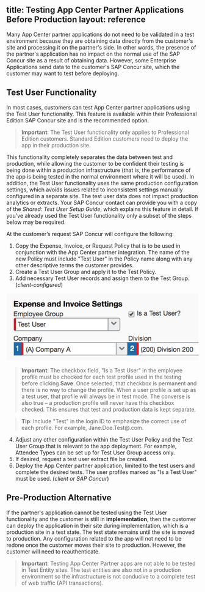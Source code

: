 title: Testing App Center Partner Applications Before Production
layout: reference
---

Many App Center partner applications do not need to be validated in a test environment because they are obtaining data directly from the customer's site and processing it on the partner's side. In other words, the presence of the partner's application has no impact on the normal use of the SAP Concur site as a result of obtaining data. However, some Enterprise Applications send data to the customer's SAP Concur site, which the customer may want to test before deploying. 

## Test User Functionality

In most cases, customers can test App Center partner applications using the Test User functionality. This feature is available within their Professional Edition SAP Concur site and is the recommended option. 

>**Important**: The Test User functionality only applies to Professional Edition customers. Standard Edition customers need to deploy the app in their production site.

This functionality completely separates the data between test and production, while allowing the customer to be confident their testing is being done within a production infrastructure (that is, the performance of the app is being tested in the normal environment where it will be used). In addition, the Test User functionality uses the same production configuration settings, which avoids issues related to inconsistent settings manually configured in a separate site. The test user data does not impact production analytics or extracts. Your SAP Concur contact can provide you with a copy of the *Shared: Test User Setup Guide*, which explains this feature in detail. If you’ve already used the Test User functionality only a subset of the steps below may be required.

At the customer’s request SAP Concur will configure the following:

1. Copy the Expense, Invoice, or Request Policy that is to be used in conjunction with the App Center partner integration. The name of the new Policy must include "Test User" in the Policy name along with any other descriptive terms the customer provides.
2. Create a Test User Group and apply it to the Test Policy.
3. Add necessary Test User records and assign them to the Test Group. (*client-configured*)

![Expense and Invoice settings showing the Test User text box is checked.](./isatestuser.png)
 
> **Important**: The checkbox field, "Is a Test User" in the employee profile must be checked for each test profile used in the testing before clicking **Save**. Once selected, that checkbox is permanent and there is no way to change the profile. When a user profile is set up as a test user, that profile will always be in test mode. The converse is also true – a production profile will never have this checkbox checked. This ensures that test and production data is kept separate.

> **Tip**: Include "Test" in the login ID to emphasize the correct use of each profile. For example, Jane.Doe.Test@<company domain>.com.

4. Adjust any other configuration within the Test User Policy and the Test User Group that is relevant to the app deployment. For example, Attendee Types can be set up for Test User Group access only.
5. If desired, request a test user extract file be created.
6. Deploy the App Center partner application, limited to the test users and complete the desired tests. The user profiles marked as "Is a Test User" must be used. (*client or SAP Concur*)

## Pre-Production Alternative 

If the partner's application cannot be tested using the Test User functionality and the customer is still in **implementation**, then the customer can deploy the application in their site during implementation, which is a production site in a test state. The test state remains until the site is moved to production. Any configuration related to the app will not need to be redone once the customer moves their site to production. However, the customer will need to reauthenticate.

> **Important**: Testing App Center Partner apps are not able to be tested in Test Entity sites.  The test entities are also not in a production environment so the infrastructure is not conducive to a complete test of web traffic (API transactions).




